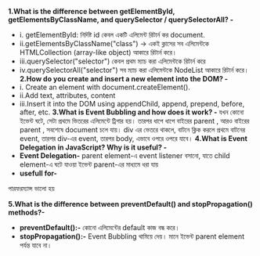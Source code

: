 
**1.What is the difference between getElementById, getElementsByClassName, and querySelector / querySelectorAll? -**
  - i. getElementById: নির্দিষ্ট id কেবল একটি এলিমেন্ট রিটার্ন কর document.
  - ii.getElementsByClassName("class") → একই ক্লাসের সব এলিমেন্টকে HTMLCollection (array-like object) আকারে রিটার্ন করে।
  - iii.querySelector("selector")  কেবল প্রথম ম্যাচ করা এলিমেন্টকে রিটার্ন করে
  - iv.querySelectorAll("selector")  সব ম্যাচ করা এলিমেন্টকে NodeList আকারে রিটার্ন করে।
**2.How do you create and insert a new element into the DOM? -**
- i. Create an element with document.createElement().
- ii.Add text, attributes, content
- iii.Insert it into the DOM using appendChild, append, prepend, before, after, etc.
 **3.What is Event Bubbling and how does it work? -**
যখন কোনো ইভেন্ট  ঘটে, সেটা প্রথমে ভিতরের এলিমেন্টে  ট্রিগার হয়।
তারপর ধাপে ধাপে বাইরের parent , আরও বাইরের parent , সবশেষে document চলে যায়।
 div এর ভেতরে থাকলে, বাটনে ক্লিক করলে প্রথমে বাটনের event, তারপর div-এর event, তারপর body, এভাবে ওপরে ওপরে যাবে।
 **4.What is Event Delegation in JavaScript? Why is it useful? -**
- **Event Delegation-**  parent element-এ event listener বসানো, যাতে child element-এ ঘটে যাওয়া ইভেন্ট parent-এর মাধ্যমে ধরা যায়
- **usefull for-**

পারফরম্যান্স ভালো হয়

**5.What is the difference between preventDefault() and stopPropagation() methods?-**
- **preventDefault():-**
 কোনো এলিমেন্টের default কাজ বন্ধ করে।
- **stopPropagation():-**
Event Bubbling থামিয়ে দেয়। মানে ইভেন্ট parent element পর্যন্ত যাবে না।